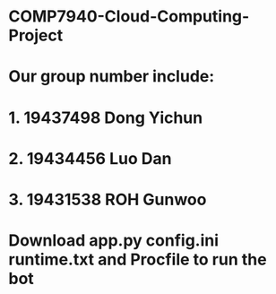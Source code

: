 # COMP7940-Cloud-Computing-Project
# Our group number include:
# 1. 19437498 Dong Yichun
# 2. 19434456 Luo Dan
# 3. 19431538 ROH Gunwoo

# Download app.py config.ini runtime.txt and Procfile to run the bot
